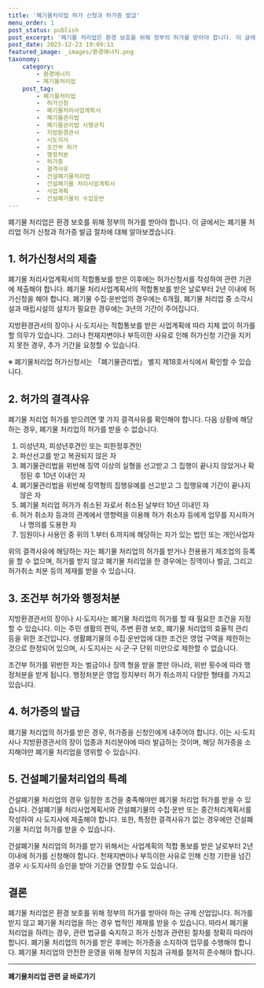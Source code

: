 ```yaml
---
title: '폐기물처리업 허가 신청과 허가증 발급'
menu_order: 1
post_status: publish
post_excerpt: '폐기물 처리업은 환경 보호를 위해 정부의 허가를 받아야 합니다. 이 글에서는 폐기물 처리업 허가 신청과 허가증 발급 절차에 대해 알아보겠습니다.'
post_date: 2023-12-23 19:09:11
featured_image: _images/환경에너지.png
taxonomy:
    category:
        - 환경에너지
        - 폐기물처리업
    post_tag:
        - 폐기물처리업
        -  허가신청
        -  폐기물처리사업계획서
        -  폐기물관리법
        -  폐기물관리법 시행규칙
        -  지방환경관서
        -  시도지사
        -  조건부 허가
        -  행정처분
        -  허가증
        -  결격사유
        -  건설폐기물처리업
        -  건설폐기물 처리사업계획서
        -  사업계획
        -  건설폐기물의 수집운반
---
```



폐기물 처리업은 환경 보호를 위해 정부의 허가를 받아야 합니다. 이 글에서는 폐기물 처리업 허가 신청과 허가증 발급 절차에 대해 알아보겠습니다. 

## 1. 허가신청서의 제출

폐기물 처리사업계획서의 적합통보를 받은 이후에는 허가신청서를 작성하여 관련 기관에 제출해야 합니다. 폐기물 처리사업계획서의 적합통보를 받은 날로부터 2년 이내에 허가신청을 해야 합니다. 폐기물 수집·운반업의 경우에는 6개월, 폐기물 처리업 중 소각시설과 매립시설의 설치가 필요한 경우에는 3년의 기간이 주어집니다.

지방환경관서의 장이나 시·도지사는 적합통보를 받은 사업계획에 따라 지체 없이 허가를 할 의무가 있습니다. 그러나 천재지변이나 부득이한 사유로 인해 허가신청 기간을 지키지 못한 경우, 추가 기간을 요청할 수 있습니다.

※ 폐기물처리업 허가신청서는 「폐기물관리법」 별지 제18호서식에서 확인할 수 있습니다.

## 2. 허가의 결격사유

폐기물 처리업 허가를 받으려면 몇 가지 결격사유를 확인해야 합니다. 다음 상황에 해당하는 경우, 폐기물 처리업의 허가를 받을 수 없습니다.

1. 미성년자, 피성년후견인 또는 피한정후견인
2. 파산선고를 받고 복권되지 않은 자
3. 폐기물관리법을 위반해 징역 이상의 실형을 선고받고 그 집행이 끝나지 않았거나 확정된 후 10년 이내인 자
4. 폐기물관리법을 위반해 징역형의 집행유예를 선고받고 그 집행유예 기간이 끝나지 않은 자
5. 폐기물 처리업 허가가 취소된 자로서 취소된 날부터 10년 이내인 자
6. 허가 취소자 등과의 관계에서 영향력을 이용해 허가 취소자 등에게 업무를 지시하거나 명의를 도용한 자
7. 임원이나 사용인 중 위의 1.부터 6.까지에 해당하는 자가 있는 법인 또는 개인사업자

위의 결격사유에 해당하는 자는 폐기물 처리업의 허가를 받거나 전용용기 제조업의 등록을 할 수 없으며, 허가를 받지 않고 폐기물 처리업을 한 경우에는 징역이나 벌금, 그리고 허가취소 처분 등의 제재를 받을 수 있습니다.

## 3. 조건부 허가와 행정처분

지방환경관서의 장이나 시·도지사는 폐기물 처리업의 허가를 할 때 필요한 조건을 지정할 수 있습니다. 이는 주민 생활의 편익, 주변 환경 보호, 폐기물 처리업의 효율적 관리 등을 위한 조건입니다. 생활폐기물의 수집·운반업에 대한 조건은 영업 구역을 제한하는 것으로 한정되어 있으며, 시·도지사는 시·군·구 단위 미만으로 제한할 수 없습니다.

조건부 허가를 위반한 자는 벌금이나 징역 형을 받을 뿐만 아니라, 위반 횟수에 따라 행정처분을 받게 됩니다. 행정처분은 영업 정지부터 허가 취소까지 다양한 형태를 가지고 있습니다.

## 4. 허가증의 발급

폐기물 처리업의 허가를 받은 경우, 허가증을 신청인에게 내주어야 합니다. 이는 시·도지사나 지방환경관서의 장이 업종과 처리분야에 따라 발급하는 것이며, 해당 허가증을 소지해야만 폐기물 처리업을 영위할 수 있습니다.

## 5. 건설폐기물처리업의 특례

건설폐기물 처리업의 경우 일정한 조건을 충족해야만 폐기물 처리업 허가를 받을 수 있습니다. 건설폐기물 처리사업계획서와 건설폐기물의 수집·운반 또는 중간처리계획서를 작성하여 시·도지사에 제출해야 합니다. 또한, 특정한 결격사유가 없는 경우에만 건설폐기물 처리업 허가를 받을 수 있습니다.

건설폐기물 처리업의 허가를 받기 위해서는 사업계획의 적합 통보를 받은 날로부터 2년 이내에 허가를 신청해야 합니다. 천재지변이나 부득이한 사유로 인해 신청 기한을 넘긴 경우 시·도지사의 승인을 받아 기간을 연장할 수도 있습니다.

## 결론

폐기물 처리업은 환경 보호를 위해 정부의 허가를 받아야 하는 규제 산업입니다. 허가를 받지 않고 폐기물 처리업을 하는 경우 법적인 제재를 받을 수 있습니다. 따라서 폐기물 처리업을 하려는 경우, 관련 법규를 숙지하고 허가 신청과 관련된 절차를 정확히 따라야 합니다. 폐기물 처리업의 허가를 받은 후에는 허가증을 소지하여 업무를 수행해야 합니다. 폐기물 처리업의 안전한 운영을 위해 정부의 지침과 규제를 철저히 준수해야 합니다.
<!-- wp:separator -->
<hr class="wp-block-separator has-alpha-channel-opacity"/>
<!-- /wp:separator -->

<!-- wp:group {"backgroundColor":"base","layout":{"type":"constrained"}} -->
<div class="wp-block-group has-base-background-color has-background"><!-- wp:paragraph {"align":"center","fontSize":"medium"} -->
<p class="has-text-align-center has-large-font-size"><strong>폐기물처리업 관련 글 바로가기</strong></p>
<!-- /wp:paragraph -->


<!-- wp:latest-posts
{"categories":[{"id":35272,"count":19,"description":"","link":"https://uknowlaw.com/category/%ed%8f%90%ea%b8%b0%eb%ac%bc%ec%b2%98%eb%a6%ac%ec%97%85/","name":"폐기물처리업","slug":"폐기물처리업","taxonomy":"category","parent":0,"meta":[],"_links":{"self":[{"href":"https://uknowlaw.com/wp-json/wp/v2/categories/35272"}],"collection":[{"href":"https://uknowlaw.com/wp-json/wp/v2/categories"}],"about":[{"href":"https://uknowlaw.com/wp-json/wp/v2/taxonomies/category"}],"wp:post_type":[{"href":"https://uknowlaw.com/wp-json/wp/v2/posts?categories=35272"}],"curies":[{"name":"wp","href":"https://api.w.org/{rel}","templated":true}]}}],"postsToShow":100,"excerptLength":28,"postLayout":"grid","columns":2,"featuredImageAlign":"left","featuredImageSizeSlug":"large","fontSize":"small"} /--></div>
<!-- /wp:group -->
